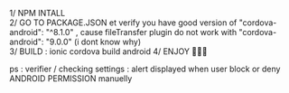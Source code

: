 1/ NPM INTALL  <br/>
2/ GO TO PACKAGE.JSON et verify you have good version of "cordova-android": "^8.1.0" , cause fileTransfer plugin do not work with "cordova-android": "9.0.0" (i dont know why) <br/>
3/ BUILD : ionic cordova build android
4/ ENJOY 🎉🎉🎉

ps : verifier / checking settings : alert displayed when user block or deny ANDROID PERMISSION manuelly
